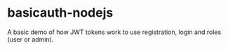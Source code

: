 # basicauth-nodejs

A basic demo of how JWT tokens work to use registration, login and roles (user or admin).
